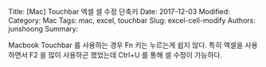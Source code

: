 Title: [Mac] Touchbar 엑셀 셀 수정 단축키
Date: 2017-12-03
Modified: 
Category: Mac
Tags: mac, excel, touchbar
Slug: excel-cell-modify
Authors: junshoong
Summary:

Macbook Touchbar 를 사용하는 경우 Fn 키는 누르는게 쉽지 않다. 특히 엑셀을 사용하면서 F2 을 많이 사용하곤 했었는데 Ctrl+U 를 통해 셀 수정이 가능하다.

